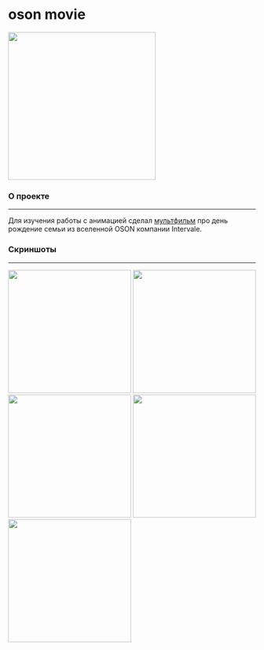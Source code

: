 # oson movie

<img src="https://user-images.githubusercontent.com/47568606/155706867-263c08e6-0c04-4509-a6b8-526be46dc495.png" width=300>

### О проекте
---

Для изучения работы с анимацией сделал [мультфильм](https://www.youtube.com/watch?v=O7BQUOGrOTA) про день рождение семьи из вселенной OSON компании Intervale.

### Скриншоты
---

<img src="https://user-images.githubusercontent.com/47568606/155708121-31c6275a-2e78-424e-812b-5fe9ffe38623.png" height=250>   <img src="https://user-images.githubusercontent.com/47568606/155708167-d96ca84a-1887-4035-9b77-1afaccc8315c.png" height=250>   <img src="https://user-images.githubusercontent.com/47568606/155708207-118be678-6ea6-4d83-adb3-fe3548357450.png" height=250>   <img src="https://user-images.githubusercontent.com/47568606/155708259-cffd01d1-c2c6-46ff-af13-2e7c11275ba8.png" height=250>   <img src="https://user-images.githubusercontent.com/47568606/155708290-83c76e1a-ba8d-452f-84a0-caae5f606364.png" height=250> 
